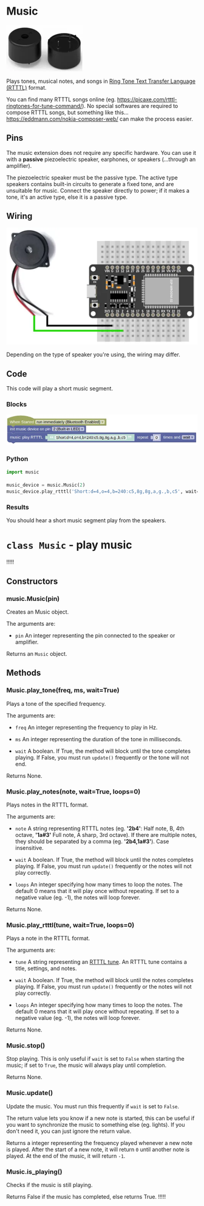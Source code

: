 # Music

![](images/music.webp)

Plays tones, musical notes, and songs in [Ring Tone Text Transfer Language (RTTTL)](https://en.wikipedia.org/wiki/Ring_Tone_Text_Transfer_Language#:~:text=Ring%20Tone%20Text%20Transfer%20Language%20(RTTTL)%20is%20a%20text%2D,the%20name%20of%20the%20ringtone.) format.

You can find many RTTTL songs online (eg. https://picaxe.com/rtttl-ringtones-for-tune-command/).
No special softwares are required to compose RTTTL songs, but something like this... https://eddmann.com/nokia-composer-web/ can make the process easier.

## Pins

The music extension does not require any specific hardware.
You can use it with a **passive** piezoelectric speaker, earphones, or speakers (...through an amplifier).

<div class="important">
The piezoelectric speaker must be the passive type. The active type speakers contains built-in circuits to generate a fixed tone, and are unsuitable for music. Connect the speaker directly to power; if it makes a tone, it's an active type, else it is a passive type.
</div>

## Wiring

![](images/music_wiring.webp)

Depending on the type of speaker you're using, the wiring may differ.

## Code

This code will play a short music segment.

### Blocks

![](images/music_blocks.webp)

### Python

```python
import music

music_device = music.Music(2)
music_device.play_rtttl('Short:d=4,o=4,b=240:c5,8g,8g,a,g.,b,c5', wait=True, loops=0)
```

### Results

You should hear a short music segment play from the speakers.

# `class Music` - play music

!!!!!
## Constructors

### music.Music(pin)

Creates an Music object.

The arguments are:

* `pin` An integer representing the pin connected to the speaker or amplifier.

Returns an `Music` object.

## Methods

### Music.play_tone(freq, ms, wait=True)

Plays a tone of the specified frequency.

The arguments are:

* `freq` An integer representing the frequency to play in Hz.

* `ms` An integer representing the duration of the tone in milliseconds.

* `wait` A boolean. If True, the method will block until the tone completes playing. If False, you must run `update()` frequently or the tone will not end.

Returns None.

### Music.play_notes(note, wait=True, loops=0)

Plays notes in the RTTTL format.

The arguments are:

* `note` A string representing RTTTL notes (eg. **'2b4'**: Half note, B, 4th octave, **'1a#3'** Full note, A sharp, 3rd octave). If there are multiple notes, they should be separated by a comma (eg. **'2b4,1a#3'**). Case insensitive.

* `wait` A boolean. If True, the method will block until the notes completes playing. If False, you must run `update()` frequently or the notes will not play correctly.

* `loops` An integer specifying how many times to loop the notes. The default 0 means that it will play once without repeating. If set to a negative value (eg. -1), the notes will loop forever.

Returns None.

### Music.play_rtttl(tune, wait=True, loops=0)

Plays a note in the RTTTL format.

The arguments are:

* `tune` A string representing an [RTTTL tune](https://en.wikipedia.org/wiki/Ring_Tone_Text_Transfer_Language#:~:text=Ring%20Tone%20Text%20Transfer%20Language%20(RTTTL)%20is%20a%20text%2D,the%20name%20of%20the%20ringtone.). An RTTTL tune contains a title, settings, and notes.

* `wait` A boolean. If True, the method will block until the notes completes playing. If False, you must run `update()` frequently or the notes will not play correctly.

* `loops` An integer specifying how many times to loop the notes. The default 0 means that it will play once without repeating. If set to a negative value (eg. -1), the notes will loop forever.

Returns None.

### Music.stop()

Stop playing.
This is only useful if `wait` is set to `False` when starting the music; if set to `True`, the music will always play until completion.

Returns None.

### Music.update()

Update the music.
You must run this frequently if `wait` is set to `False`.

The return value lets you know if a new note is started, this can be useful if you want to synchronize the music to something else (eg. lights).
If you don't need it, you can just ignore the return value.

Returns a integer representing the frequency played whenever a new note is played. After the start of a new note, it will return `0` until another note is played. At the end of the music, it will return `-1`.

### Music.is_playing()

Checks if the music is still playing.

Returns False if the music has completed, else returns True.
!!!!!